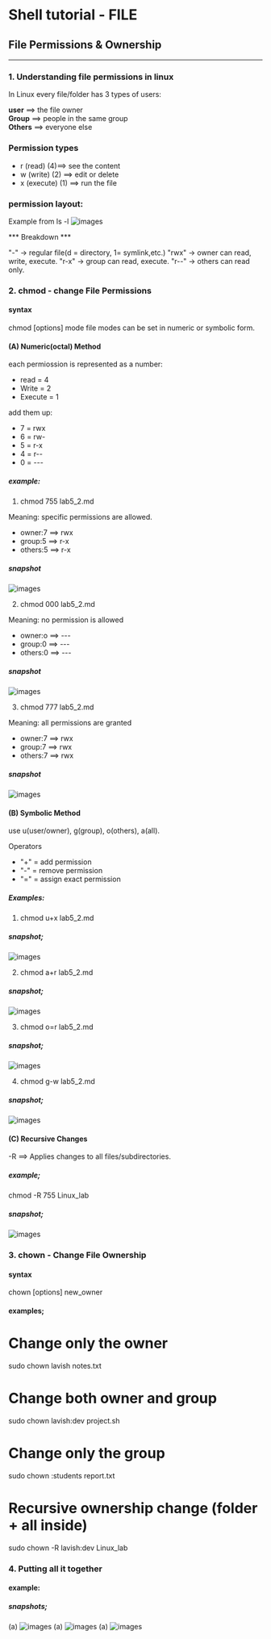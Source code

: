 # Shell tutorial - FILE


 ## File Permissions & Ownership

---

### 1. Understanding file permissions in linux
In Linux every file/folder has 3 types of users:

 **user** ==> the file owner  
 **Group** ==> people in the same group  
 **Others** ==> everyone else  


### Permission types

* r (read) (4)==> see the content  
* w (write) (2) ==> edit or delete  
* x (execute) (1) ==> run the file  

### permission layout:

Example from ls -l
![images](./images/first.png)

*** Breakdown ***

"-" -> regular file(d = directory, 1= symlink,etc.)
"rwx" -> owner can read, write, execute.
"r-x" -> group can read, execute.
"r--" -> others can read only.



### 2. chmod - change File Permissions


#### syntax

 chmod [options] mode file
modes can be set in numeric or symbolic form.

#### (A) Numeric(octal) Method 
each permiossion is represented as a number:

* read = 4
* Write = 2
* Execute = 1

add them up:

* 7 = rwx
* 6 = rw-
* 5 = r-x
* 4 = r--
* 0 = ---

##### example:
  1. chmod 755 lab5_2.md

 Meaning: specific permissions are allowed.

 * owner:7 ==> rwx
 * group:5 ==> r-x
 * others:5 ==> r-x

 ##### snapshot
 ![images](./images/scnd.png)

  2. chmod 000 lab5_2.md

 Meaning: no permission is allowed

 * owner:o ==> ---
 * group:0 ==> ---
 * others:0 ==> ---

 ##### snapshot
 ![images](./images/thrd.png)

  3. chmod 777 lab5_2.md

  Meaning: all permissions are granted

 * owner:7 ==> rwx
 * group:7 ==> rwx
 * others:7 ==> rwx

 ##### snapshot
 ![images](./images/frth.png)


 #### (B) Symbolic Method
 use u(user/owner), g(group), o(others), a(all).

 Operators
 * "+" = add permission
 * "-" = remove permission
 * "=" = assign exact permission


##### Examples:
1. chmod u+x lab5_2.md

##### snapshot;
![images](./images/fvt.png)

2. chmod a+r lab5_2.md

##### snapshot;
![images](./images/sxt.png)

3. chmod o=r lab5_2.md

##### snapshot;
![images](./images/svnt.png)

4. chmod g-w lab5_2.md

##### snapshot;
![images](./images/egth.png)


#### (C) Recursive Changes

-R ==> Applies changes to all files/subdirectories.

##### example;
chmod -R 755 Linux_lab

##### snapshot;
![images](./images/recursive.png)



### 3. chown - Change File Ownership

#### syntax
chown [options] new_owner

#### examples;
# Change only the owner
sudo chown lavish notes.txt

# Change both owner and group
sudo chown lavish:dev project.sh

# Change only the group
sudo chown :students report.txt

# Recursive ownership change (folder + all inside)
sudo chown -R lavish:dev Linux_lab


### 4. Putting all it together

#### example:

##### snapshots;

(a) ![images](./images/nnt.png)
(a) ![images](./images/tnt.png)
(a) ![images](./images/elvnt.png)



